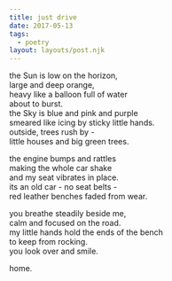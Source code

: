 ```yaml
---
title: just drive
date: 2017-05-13
tags:
  - poetry
layout: layouts/post.njk
---
```


the Sun is low on the horizon,<br/>
large and deep orange,<br/>
heavy like a balloon full of water<br/>
about to burst.<br/>
the Sky is blue and pink and purple<br/>
smeared like icing by sticky little hands.<br/>
outside, trees rush by -<br/>
little houses and big green trees.<br/>

the engine bumps and rattles<br/>
making the whole car shake<br/>
and my seat vibrates in place.<br/>
its an old car - no seat belts -<br/>
red leather benches faded from wear.<br/>

you breathe steadily beside me,<br/>
calm and focused on the road.<br/>
my little hands hold the ends of the bench<br/>
to keep from rocking.<br/>
you look over and smile.<br/>

home.
